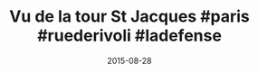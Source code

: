 ---
layout: instagram
title: "Vu de la tour St Jacques #paris #ruederivoli #ladefense"
date: "2015-08-28"
categories: 
  - "trucs-instagrammes"
tags: 
  - "instagram"
  - "paris"
coverImage: 11821885_461394900727338_212709712_n.jpg
imgWidth: 360
imgHeight: 360
instagram: 67yAesSmW1
---